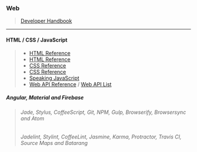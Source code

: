 ### Web
> [Developer Handbook](http://www.frontendhandbook.com/)

***

#### HTML / CSS / JavaScript
> * [HTML Reference](https://developer.mozilla.org/en-US/docs/Web/HTML/Reference)
> * [HTML Reference](https://www.w3.org/TR/html51/index.html)
> * [CSS Reference](https://developer.mozilla.org/en-US/docs/Web/CSS/Reference)
> * [CSS Reference](http://tympanus.net/codrops/css_reference/)
> * [Speaking JavaScript](http://speakingjs.com/es5/)
> * [Web API Reference](https://developer.mozilla.org/en-US/docs/Web/API) / [Web API List](https://github.com/Shyam-Chen/Web-Cheat-Sheet/blob/master/Web-API-List.md)

##### Angular, Material and Firebase
> ###### Jade, Stylus, CoffeeScript, Git, NPM, Gulp, Browserify, Browsersync and Atom
> ###### Jadelint, Stylint, CoffeeLint, Jasmine, Karma, Protractor, Travis CI, Source Maps and Batarang

